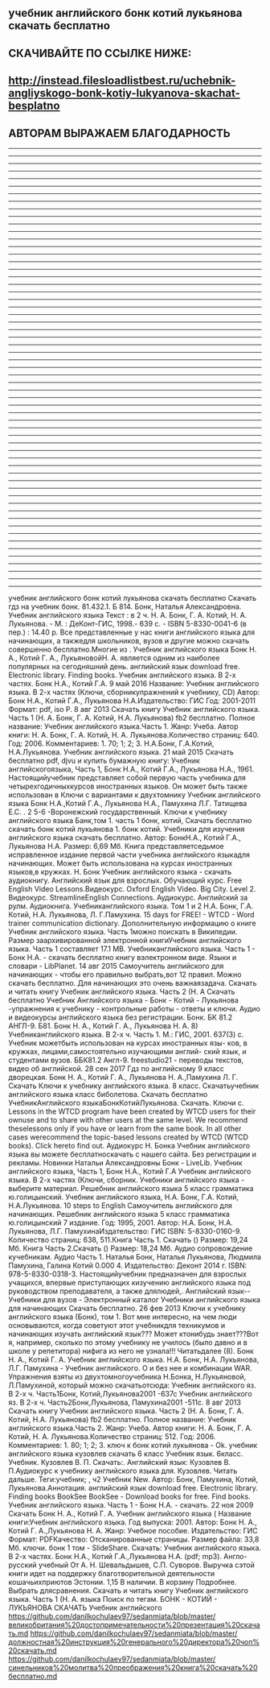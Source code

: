 учебник английского бонк котий лукьянова скачать бесплатно
--------------------------------------------------
СКАЧИВАЙТЕ ПО ССЫЛКЕ НИЖЕ:
--------------------------------------------------
http://instead.filesloadlistbest.ru/uchebnik-angliyskogo-bonk-kotiy-lukyanova-skachat-besplatno
--------------------------------------------------
АВТОРАМ ВЫРАЖАЕМ БЛАГОДАРНОСТЬ
--------------------------------------------------
--------------------------------------------------
--------------------------------------------------
--------------------------------------------------
--------------------------------------------------
--------------------------------------------------
--------------------------------------------------
--------------------------------------------------
--------------------------------------------------
--------------------------------------------------
--------------------------------------------------
--------------------------------------------------
--------------------------------------------------
--------------------------------------------------
--------------------------------------------------
--------------------------------------------------
--------------------------------------------------
--------------------------------------------------
--------------------------------------------------
--------------------------------------------------
--------------------------------------------------
--------------------------------------------------
--------------------------------------------------
--------------------------------------------------
--------------------------------------------------
--------------------------------------------------
--------------------------------------------------
--------------------------------------------------
--------------------------------------------------
--------------------------------------------------
--------------------------------------------------
--------------------------------------------------
--------------------------------------------------
--------------------------------------------------
--------------------------------------------------
--------------------------------------------------
--------------------------------------------------
--------------------------------------------------
--------------------------------------------------
--------------------------------------------------
--------------------------------------------------
--------------------------------------------------
--------------------------------------------------
--------------------------------------------------
--------------------------------------------------
--------------------------------------------------
--------------------------------------------------
--------------------------------------------------
--------------------------------------------------
--------------------------------------------------
--------------------------------------------------
--------------------------------------------------
--------------------------------------------------
--------------------------------------------------
--------------------------------------------------
--------------------------------------------------
--------------------------------------------------
--------------------------------------------------
--------------------------------------------------
--------------------------------------------------
учебник английского бонк котий лукьянова скачать бесплатно Скачать гдз на учебник бонк. 81.432.1. Б 814. Бонк, Наталья Александровна. Учебник английского языка Текст : в 2 ч.  Н. А. Бонк, Г. А. Котий, Н. А. Лукьянова. - М. : ДеКонт-ГИС, 1998.- 639 с. - ISBN 5-8330-0041-6 (в пер.) : 14.40 р. Все представленные у нас книги английского языка для начинающих, а такжедля школьников, вузов и другие можно скачать совершенно бесплатно.Многие из . Учебник английского языка Бонк Н. А., Котий Г. А., ЛукьяновойН. А. является одним из наиболее популярных на сегодняшний день. английский язык download free. Electronic library. Finding books. Учебник английского языка. В 2-х частях. Бонк Н.А., Котий Г.А. 9 май 2016  Название: Учебник английского языка. В 2-х частях (Ключи, сборникупражнений к учебнику, CD) Автор: Бонк Н.А., Котий Г.А., Лукьянова Н.А.Издательство: ГИС Год: 2001-2011 Формат: pdf, iso Р. 8 авг 2013  Cкачать книгу Учебник английского языка. Часть 1 (Н. А. Бонк, Г. А. Котий, Н.А. Лукьянова) fb2 бесплатно. Полное название: Учебник английского языка.Часть 1. Жанр: Учеба. Автор книги: Н. А. Бонк, Г. А. Котий, Н. А. Лукьянова.Количество страниц: 640. Год: 2006. Комментариев: 1. 70; 1; 2; 3. Н.А.Бонк, Г.А.Котий, Н.А.Лукьянова. Учебник английского языка. 21 май 2015  Скачать бесплатно pdf, djvu и купить бумажную книгу: Учебник английскогоязыка, Часть 1, Бонк Н.А., Котий Г.А., Лукьянова Н.А., 1961. Настоящийучебник представляет собой первую часть учебника для четырехгодичныхкурсов иностранных языков. Он может быть также использован в
Ключи с вариантами к двухтомнику Учебник английского языка Бонк Н.А.,Котий Г.А., Лукьянова Н.А., Памухина Л.Г. Татищева Е.С. . 2 5-6 -Воронежский государственный. Ключи к учебнику английского языка Банк,том 1. часть 1 бонк, котий, Скачать бесплатно скачать бонк котий лукьянова 1. бонк котий. Учебники для изучения английского языка скачать бесплатно.  Автор: БонкН.А., Котий Г.А., Лукьянова Н.А. Размер: 6,69 Мб. Книга представляетседьмое исправленное издание первой части учебника английского языкадля начинающих. Может быть использована на курсах иностранных языков,в кружках. Н. Бонк Учебник английского языка - скачать аудиокнигу. Английский язык для взрослых. Обучающий курс. Free English Video Lessons.Видеокурс. Oxford English Video. Big City. Level 2. Видеокурс. StreamlineEnglish Connections. Аудиокурс. Английский за рулм. Аудиокнига. Учебниканглийского языка. Том 1 и 2  Н.А. Бонк, Г.А. Котий, Н.А. Лукьянова, Л. Г.Памухина. 15 days for FREE! - WTCD - Word trainer communication  dictionary. Дополнительную информацию о книге Учебник английского языка. Часть 1можно поискать в Википедии. Размер заархивированной электронной книгиУчебник английского языка. Часть 1 составляет 17.1 MB. Учебниканглийского языка. Часть 1 - Бонк Н.А. - скачать бесплатно книгу вэлектронном виде. Языки и словари - LibPlanet. 14 авг 2015  Самоучитель английского для начинающих - чтобы его правильно выбрать,вот 12 правил. Можно скачать бесплатно. Для начинающих это очень важнаязадача. Скачать и читать книгу Учебник английского языка. Часть 2 (Н. А
Скачать бесплатно Учебник Английского языка - Бонк - Котий - Лукьянова -упражнения к учебнику - контрольные работы - ответы и ключи. Аудио и видеокурсы английского языка без регистрации. Бонк. БК 81.2 АНГЛ-9. Б81. Бонк Н. А., Котий Г. А., Лукьянова Н. А. 8) Учебниканглийского языка. В 2-х ч. Часть 1. М.: ГИС, 2001. 637(3) с. Учебник можетбыть использован на курсах иностранных язы- ков, в кружках, лицами,самостоятельно изучающими англий- ский язык, и студентами вузов. ББК81.2 Англ-9. freestudio21 - переводы текстов, видео об английской. 28 сен 2017  Гдз по английскому 9 класс дворецкая. Бонк Н. А., Котий Г. А., Лукьянова Н. А.,Памухина Л. Г. Скачать Ключи к учебнику английского языка. 8 класс. Скачатьучебник английского языка класс биболетова. Скачать бесплатно УчебникАнглийского языкаБонкКотийЛукьянова. Скачать. Ключи с. Lessons in the WTCD program have been created by WTCD users for their ownuse and to share with other users at the same level. We recommend theselessons only if you have or learn from the same book. In all other cases werecommend the topic-based lessons created by WTCD (WTCD books). Click hereto find out. Аудиокурс Н. Бонка Учебник английского языка вы можете бесплатноскачать с нашего сайта. Без регистрации и рекламы. Новинки Натальи Александровны Бонк - LiveLib. Учебник английского языка, Часть 1, Бонк Н.А., Котий Г.А
Учебник английского языка. В 2-х частях (Ключи, сборник. Учебники английского языка - выберите материал. Решебник английского языка 5 класс грамматика ю.голицынский. Учебник английского языка, Н.А. Бонк, Г.А. Котий, Н.А.Лукьянова. 10 steps to English Самоучитель английского для начинающих. Решебник английского языка 5 класс грамматика ю.голицынский 7 издание. Год: 1995, 2001. Автор: Н.А. Бонк, Н.А. Лукьянова, Л.Г. ПамухинаИздательство: ГИС ISBN: 5-8330-0160-9. Количество страниц: 638, 511.Книга Часть 1. Скачать () Размер: 19,24 Мб. Книга Часть 2.Скачать () Размер: 18,24 Мб. Аудио сопровождение кучебникам. Аудио Часть 1. Наталья Бонк, Наталья Лукьянова, Людмила Памухина, Галина Котий 0.000 4. Издательство: Деконт  2014 г. ISBN: 978-5-8330-0318-3. Настоящийучебник предназначен для взрослых учащихся, впервые приступающих кизучению английского языка под руководством преподавателя, а также длялюдей,. Английский язык--Учебники для вузов - Электронный каталог
Учебники английского языка для начинающих  Скачать бесплатно. 26 фев 2013  Ключи к учебнику английского языка (Бонк), том 1. Вот мне интересно, на чем люди основываются, когда советуют этот учебникдля техникумов и начинающих изучать английский язык??? Может ктонибудь знает???Вот я, например, сколько по этому учебнику не училось (было давно и в школе у репетитора) нифига из него не узнала!!! Читатьдалее (8). Бонк Н. А., Котий Г. А.  Учебник английского языка. Н.А. Бонк, Н.А. Лукьянова, Л.Г. Памухина - Учебник английского. О и без нее и комбинации WAR. Упражнения взяты из двухтомногоучебника Н.Бонка, Н.Лукьяновой, Л.Памухиной, который можно скачатьотсюда: Учебник английского яз. В 2-х ч. Часть1Бонк, Котий,Лукьянова2001 -637с  Учебник английского яз. В 2-х ч. Часть2Бонк,Лукьянова, Памухина2001 -511с. 8 авг 2013  Cкачать книгу Учебник английского языка. Часть 2 (Н. А. Бонк, Г. А. Котий, Н.А. Лукьянова) fb2 бесплатно. Полное название: Учебник английского языка.Часть 2. Жанр: Учеба. Автор книги: Н. А. Бонк, Г. А. Котий, Н. А. Лукьянова.Количество страниц: 512. Год: 2006. Комментариев: 1. 80; 1; 2; 3. ключ к бонк котий лукьянова - Ok. учебник английского языка кузовлев скачать 6 класс  Учебник язык. 6класс. Учебник. Кузовлев В. П. Скачать:. Английский язык: Кузовлев В. П.Аудиокурс к учебнику английского языка для. Кузовлев. Читать дальше. Теги:учебник; ,  ч2 Учебник New. Автор: Бонк, Памухина, Котий, Лукьянова.Аннотация.
английский язык download free. Electronic library. Finding books BookSee BookSee - Download books for free. Find books. Учебник английского языка. Часть 1 - Бонк Н.А. - скачать. 22 ноя 2009  Скачать Бонк Н. А., Котий Г. А. Учебник английского языка ( Название книги:Учебник английского языка. Год выпуска: 2001. Автор: Бонк Н. А., Котий Г. А.,Лукьянова Н. А. Жанр: Учебное пособие. Издательство: ГИС Формат: PDFКачество: Отсканированные страницы. Размер файла: 33,8 Мб. ключи. бонк 1 том - SlideShare. Скачать: Учебник английского языка. В 2-х частях. Бонк Н.А., Котий Г.А.,Лукьянова Н.А. (pdf; mp3). Англо-русский учебный От А. Н. Шевальдышев, С.П. Суворов. Выручка сэтой книги идет на поддержку благотворительной деятельности кошачьихприютов Эстонии. 1,15  В наличии. В корзину Подробнее. Выбрать длясравнения. Скачать и читать книгу Учебник английского языка. Часть 1 (Н. А. языка  Поиск по тегам. БОНК - КОТИЙ - ЛУКЬЯНОВА СКАЧАТЬ Учебник английского
https://github.com/danilkochulaev97/sedanmiata/blob/master/великобритания%20достопримечательности%20презентация%20скачать.md
https://github.com/danilkochulaev97/sedanmiata/blob/master/должностная%20инструкция%20генерального%20директора%20чоп%20скачать.md
https://github.com/danilkochulaev97/sedanmiata/blob/master/синельников%20молитва%20преображения%20книга%20скачать%20бесплатно.md